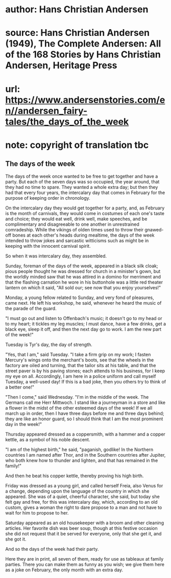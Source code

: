 # author: Hans Christian Andersen
# source: Hans Christian Andersen (1949), The Complete Andersen: All of the 168 Stories by Hans Christian Andersen, Heritage Press
# url: https://www.andersenstories.com/en//andersen_fairy-tales/the_days_of_the_week
# note: copyright of translation tbc

## The days of the week 

The days of the week once wanted to be free to get together and have a
party. But each of the seven days was so occupied, the year around, that
they had no time to spare. They wanted a whole extra day; but then they
had that every four years, the intercalary day that comes in February
for the purpose of keeping order in chronology.

On the intercalary day they would get together for a party, and, as
February is the month of carnivals, they would come in costumes of each
one's taste and choice; they would eat well, drink well, make speeches,
and be complimentary and disagreeable to one another in unrestrained
comradeship. While the vikings of olden times used to throw their
gnawed-off bones at each other's heads during mealtime, the days of the
week intended to throw jokes and sarcastic witticisms such as might be
in keeping with the innocent carnival spirit.

So when it was intercalary day, they assembled.

Sunday, foreman of the days of the week, appeared in a black silk cloak;
pious people thought he was dressed for church in a minister's gown,
but the worldly minded saw that he was attired in a domino for merriment
and that the flashing carnation he wore in his buttonhole was a little
red theater lantern on which it said, "All sold our; see now that you
enjoy yourselves!"

Monday, a young fellow related to Sunday, and very fond of pleasures,
came next. He left his workshop, he said, whenever he heard the music of
the parade of the guard.

"I must go out and listen to Offenbach's music; it doesn't go to my
head or to my heart; it tickles my leg muscles; I must dance, have a few
drinks, get a black eye, sleep it off, and then the next day go to work.
I am the new part of the week!"

Tuesday is Tyr's day, the day of strength.

"Yes, that I am," said Tuesday. "I take a firm grip on my work; I
fasten Mercury's wings onto the merchant's boots, see that the wheels
in the factory are oiled and turning, that the tailor sits at his table,
and that the street paver is by his paving stones; each attends to his
business, for I keep my eye on all. Accordingly, I am here in a police
uniform and call myself Tuesday, a well-used day! If this is a bad joke,
then you others try to think of a better one!"

"Then I come," said Wednesday. "I'm in the middle of the week. The
Germans call me Herr Mittwoch. I stand like a journeyman in a store and
like a flower in the midst of the other esteemed days of the week! If we
all march up in order, then I have three days before me and three days
behind; they are like an honor guard, so I should think that I am the
most prominent day in the week!"

Thursday appeared dressed as a coppersmith, with a hammer and a copper
kettle, as a symbol of his noble descent.

"I am of the highest birth," he said, "paganish, godlike! In the
Northern countries I am named after Thor, and in the Southern countries
after Jupiter, who both knew how to thunder and lighten, and that has
remained in the family!"

And then he beat his copper kettle, thereby proving his high birth.

Friday was dressed as a young girl, and called herself Freia, also Venus
for a change, depending upon the language of the country in which she
appeared. She was of a quiet, cheerful character, she said, but today
she felt gay and free, for this was intercalary day, which, according to
an old custom, gives a woman the right to dare propose to a man and not
have to wait for him to propose to her.

Saturday appeared as an old housekeeper with a broom and other cleaning
articles. Her favorite dish was beer soup, though at this festive
occasion she did not request that it be served for everyone, only that
she get it, and she got it.

And so the days of the week had their party.

Here they are in print, all seven of them, ready for use as tableaux at
family parties. There you can make them as funny as you wish; we give
them here as a joke on February, the only month with an extra day.
